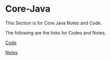 # Core-Java

This Section is for Core Java Notes and Code.

The following are the links for Codes and Notes.


<a href="Code/README.md">Code</a>

<a href="">Notes</a>


